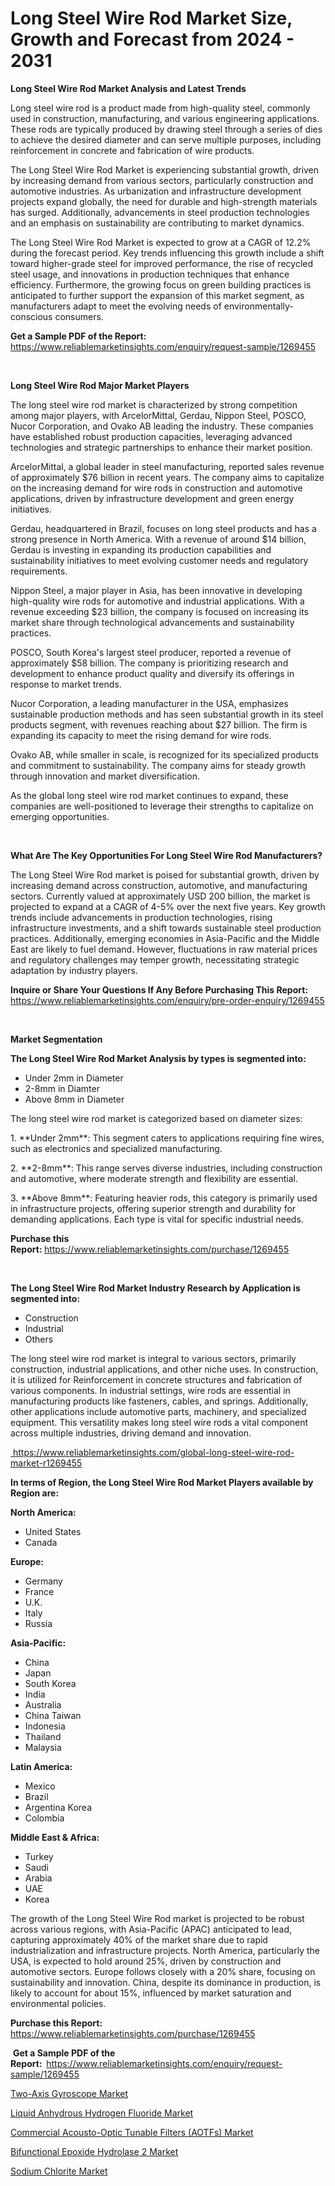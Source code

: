 <p><h1>Long Steel Wire Rod Market Size, Growth and Forecast from 2024 - 2031</h1></p><p><strong>Long Steel Wire Rod Market Analysis and Latest Trends</strong></p>
<p><p>Long steel wire rod is a product made from high-quality steel, commonly used in construction, manufacturing, and various engineering applications. These rods are typically produced by drawing steel through a series of dies to achieve the desired diameter and can serve multiple purposes, including reinforcement in concrete and fabrication of wire products. </p><p>The Long Steel Wire Rod Market is experiencing substantial growth, driven by increasing demand from various sectors, particularly construction and automotive industries. As urbanization and infrastructure development projects expand globally, the need for durable and high-strength materials has surged. Additionally, advancements in steel production technologies and an emphasis on sustainability are contributing to market dynamics.</p><p>The Long Steel Wire Rod Market is expected to grow at a CAGR of 12.2% during the forecast period. Key trends influencing this growth include a shift toward higher-grade steel for improved performance, the rise of recycled steel usage, and innovations in production techniques that enhance efficiency. Furthermore, the growing focus on green building practices is anticipated to further support the expansion of this market segment, as manufacturers adapt to meet the evolving needs of environmentally-conscious consumers.</p></p>
<p><strong>Get a Sample PDF of the Report:&nbsp;</strong> <a href="https://www.reliablemarketinsights.com/enquiry/request-sample/1269455?utm_campaign=1602&utm_medium=2&utm_source=Github&utm_content=ia&utm_term=12102024&utm_id=long-steel-wire-rod">https://www.reliablemarketinsights.com/enquiry/request-sample/1269455</a></p>
<p>&nbsp;</p>
<p><strong>Long Steel Wire Rod Major Market Players</strong></p>
<p><p>The long steel wire rod market is characterized by strong competition among major players, with ArcelorMittal, Gerdau, Nippon Steel, POSCO, Nucor Corporation, and Ovako AB leading the industry. These companies have established robust production capacities, leveraging advanced technologies and strategic partnerships to enhance their market position.</p><p>ArcelorMittal, a global leader in steel manufacturing, reported sales revenue of approximately $76 billion in recent years. The company aims to capitalize on the increasing demand for wire rods in construction and automotive applications, driven by infrastructure development and green energy initiatives.</p><p>Gerdau, headquartered in Brazil, focuses on long steel products and has a strong presence in North America. With a revenue of around $14 billion, Gerdau is investing in expanding its production capabilities and sustainability initiatives to meet evolving customer needs and regulatory requirements.</p><p>Nippon Steel, a major player in Asia, has been innovative in developing high-quality wire rods for automotive and industrial applications. With a revenue exceeding $23 billion, the company is focused on increasing its market share through technological advancements and sustainability practices.</p><p>POSCO, South Korea's largest steel producer, reported a revenue of approximately $58 billion. The company is prioritizing research and development to enhance product quality and diversify its offerings in response to market trends.</p><p>Nucor Corporation, a leading manufacturer in the USA, emphasizes sustainable production methods and has seen substantial growth in its steel products segment, with revenues reaching about $27 billion. The firm is expanding its capacity to meet the rising demand for wire rods.</p><p>Ovako AB, while smaller in scale, is recognized for its specialized products and commitment to sustainability. The company aims for steady growth through innovation and market diversification.</p><p>As the global long steel wire rod market continues to expand, these companies are well-positioned to leverage their strengths to capitalize on emerging opportunities.</p></p>
<p>&nbsp;</p>
<p><strong>What Are The Key Opportunities For Long Steel Wire Rod Manufacturers?</strong></p>
<p><p>The Long Steel Wire Rod market is poised for substantial growth, driven by increasing demand across construction, automotive, and manufacturing sectors. Currently valued at approximately USD 200 billion, the market is projected to expand at a CAGR of 4-5% over the next five years. Key growth trends include advancements in production technologies, rising infrastructure investments, and a shift towards sustainable steel production practices. Additionally, emerging economies in Asia-Pacific and the Middle East are likely to fuel demand. However, fluctuations in raw material prices and regulatory challenges may temper growth, necessitating strategic adaptation by industry players.</p></p>
<p><strong>Inquire or Share Your Questions If Any Before Purchasing This Report:</strong> <a href="https://www.reliablemarketinsights.com/enquiry/pre-order-enquiry/1269455?utm_campaign=1602&utm_medium=2&utm_source=Github&utm_content=ia&utm_term=12102024&utm_id=long-steel-wire-rod">https://www.reliablemarketinsights.com/enquiry/pre-order-enquiry/1269455</a></p>
<p>&nbsp;</p>
<p><strong>Market Segmentation</strong></p>
<p><strong>The Long Steel Wire Rod Market Analysis by types is segmented into:</strong></p>
<p><ul><li>Under 2mm in Diameter</li><li>2-8mm in Diamter</li><li>Above 8mm in Diameter</li></ul></p>
<p><p>The long steel wire rod market is categorized based on diameter sizes: </p><p>1. **Under 2mm**: This segment caters to applications requiring fine wires, such as electronics and specialized manufacturing.</p><p>  </p><p>2. **2-8mm**: This range serves diverse industries, including construction and automotive, where moderate strength and flexibility are essential.</p><p>  </p><p>3. **Above 8mm**: Featuring heavier rods, this category is primarily used in infrastructure projects, offering superior strength and durability for demanding applications. Each type is vital for specific industrial needs.</p></p>
<p><strong>Purchase this Report:&nbsp;</strong><a href="https://www.reliablemarketinsights.com/purchase/1269455?utm_campaign=1602&utm_medium=2&utm_source=Github&utm_content=ia&utm_term=12102024&utm_id=long-steel-wire-rod">https://www.reliablemarketinsights.com/purchase/1269455</a></p>
<p>&nbsp;</p>
<p><strong>The Long Steel Wire Rod Market Industry Research by Application is segmented into:</strong></p>
<p><ul><li>Construction</li><li>Industrial</li><li>Others</li></ul></p>
<p><p>The long steel wire rod market is integral to various sectors, primarily construction, industrial applications, and other niche uses. In construction, it is utilized for Reinforcement in concrete structures and fabrication of various components. In industrial settings, wire rods are essential in manufacturing products like fasteners, cables, and springs. Additionally, other applications include automotive parts, machinery, and specialized equipment. This versatility makes long steel wire rods a vital component across multiple industries, driving demand and innovation.</p></p>
<p><a href="https://www.reliablemarketinsights.com/global-long-steel-wire-rod-market-r1269455?utm_campaign=1602&utm_medium=2&utm_source=Github&utm_content=ia&utm_term=12102024&utm_id=long-steel-wire-rod">&nbsp;https://www.reliablemarketinsights.com/global-long-steel-wire-rod-market-r1269455</a></p>
<p><strong>In terms of Region, the Long Steel Wire Rod Market Players available by Region are:</strong></p>
<p>
    <p> <strong> North America: </strong>
        <ul>
            <li>United States</li>
            <li>Canada</li>
        </ul>
        </p> 
    <p> <strong> Europe: </strong>
        <ul>
            <li>Germany</li>
            <li>France</li>
            <li>U.K.</li>
            <li>Italy</li>
            <li>Russia</li>
        </ul>
        </p> 
    <p> <strong> Asia-Pacific: </strong>
        <ul>
            <li>China</li>
            <li>Japan</li>
            <li>South Korea</li>
            <li>India</li>
            <li>Australia</li>
            <li>China Taiwan</li>
            <li>Indonesia</li>
            <li>Thailand</li>
            <li>Malaysia</li>
        </ul>
        </p> 
    <p> <strong> Latin America: </strong>
        <ul>
            <li>Mexico</li>
            <li>Brazil</li>
            <li>Argentina Korea</li>
            <li>Colombia</li>
        </ul>
        </p> 
    <p> <strong> Middle East & Africa: </strong>
        <ul>
            <li>Turkey</li>
            <li>Saudi</li>
            <li>Arabia</li>
            <li>UAE</li>
            <li>Korea</li>
        </ul>
    </p>
    </p>
<p><p>The growth of the Long Steel Wire Rod market is projected to be robust across various regions, with Asia-Pacific (APAC) anticipated to lead, capturing approximately 40% of the market share due to rapid industrialization and infrastructure projects. North America, particularly the USA, is expected to hold around 25%, driven by construction and automotive sectors. Europe follows closely with a 20% share, focusing on sustainability and innovation. China, despite its dominance in production, is likely to account for about 15%, influenced by market saturation and environmental policies.</p></p>
<p><strong>Purchase this Report: </strong><a href="https://www.reliablemarketinsights.com/purchase/1269455?utm_campaign=1602&utm_medium=2&utm_source=Github&utm_content=ia&utm_term=12102024&utm_id=long-steel-wire-rod">https://www.reliablemarketinsights.com/purchase/1269455</a></p>
<p>&nbsp;<strong>Get a Sample PDF of the Report:&nbsp;&nbsp;</strong><a href="https://www.reliablemarketinsights.com/enquiry/request-sample/1269455?utm_campaign=1602&utm_medium=2&utm_source=Github&utm_content=ia&utm_term=12102024&utm_id=long-steel-wire-rod">https://www.reliablemarketinsights.com/enquiry/request-sample/1269455</a></p>
<p><strong></strong></p>
<p><p><a href="https://www.linkedin.com/pulse/two-axis-gyroscope-industry-analysis-report-its-market-size-ywilc?utm_campaign=1602&utm_medium=2&utm_source=Github&utm_content=ia&utm_term=12102024&utm_id=long-steel-wire-rod">Two-Axis Gyroscope Market</a></p><p><a href="https://github.com/rahu1506/Market-Research-Report-List-6/blob/main/liquid-anhydrous-hydrogen-fluoride-market.md?utm_campaign=1602&utm_medium=2&utm_source=Github&utm_content=ia&utm_term=12102024&utm_id=long-steel-wire-rod">Liquid Anhydrous Hydrogen Fluoride Market</a></p><p><a href="https://www.linkedin.com/pulse/strategic-roadmap-success-global-commercial-acousto-optic-wxe2e?utm_campaign=1602&utm_medium=2&utm_source=Github&utm_content=ia&utm_term=12102024&utm_id=long-steel-wire-rod">Commercial Acousto-Optic Tunable Filters (AOTFs) Market</a></p><p><a href="https://www.linkedin.com/pulse/bifunctional-epoxide-hydrolase-2-market-segmentation-geographical-nzyfe?utm_campaign=1602&utm_medium=2&utm_source=Github&utm_content=ia&utm_term=12102024&utm_id=long-steel-wire-rod">Bifunctional Epoxide Hydrolase 2 Market</a></p><p><a href="https://github.com/vimar16th/Market-Research-Report-List-6/blob/main/sodium-chlorite-market.md?utm_campaign=1602&utm_medium=2&utm_source=Github&utm_content=ia&utm_term=12102024&utm_id=long-steel-wire-rod">Sodium Chlorite Market</a></p></p>